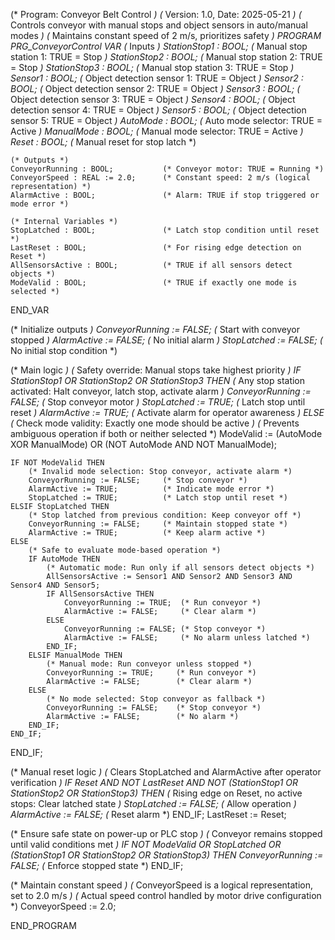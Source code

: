 (* Program: Conveyor Belt Control *)
(* Version: 1.0, Date: 2025-05-21 *)
(* Controls conveyor with manual stops and object sensors in auto/manual modes *)
(* Maintains constant speed of 2 m/s, prioritizes safety *)
PROGRAM PRG_ConveyorControl
VAR
    (* Inputs *)
    StationStop1 : BOOL;              (* Manual stop station 1: TRUE = Stop *)
    StationStop2 : BOOL;              (* Manual stop station 2: TRUE = Stop *)
    StationStop3 : BOOL;              (* Manual stop station 3: TRUE = Stop *)
    Sensor1 : BOOL;                   (* Object detection sensor 1: TRUE = Object *)
    Sensor2 : BOOL;                   (* Object detection sensor 2: TRUE = Object *)
    Sensor3 : BOOL;                   (* Object detection sensor 3: TRUE = Object *)
    Sensor4 : BOOL;                   (* Object detection sensor 4: TRUE = Object *)
    Sensor5 : BOOL;                   (* Object detection sensor 5: TRUE = Object *)
    AutoMode : BOOL;                  (* Auto mode selector: TRUE = Active *)
    ManualMode : BOOL;                (* Manual mode selector: TRUE = Active *)
    Reset : BOOL;                     (* Manual reset for stop latch *)
    
    (* Outputs *)
    ConveyorRunning : BOOL;           (* Conveyor motor: TRUE = Running *)
    ConveyorSpeed : REAL := 2.0;      (* Constant speed: 2 m/s (logical representation) *)
    AlarmActive : BOOL;               (* Alarm: TRUE if stop triggered or mode error *)
    
    (* Internal Variables *)
    StopLatched : BOOL;               (* Latch stop condition until reset *)
    LastReset : BOOL;                 (* For rising edge detection on Reset *)
    AllSensorsActive : BOOL;          (* TRUE if all sensors detect objects *)
    ModeValid : BOOL;                 (* TRUE if exactly one mode is selected *)
END_VAR

(* Initialize outputs *)
ConveyorRunning := FALSE;             (* Start with conveyor stopped *)
AlarmActive := FALSE;                 (* No initial alarm *)
StopLatched := FALSE;                 (* No initial stop condition *)

(* Main logic *)
(* Safety override: Manual stops take highest priority *)
IF StationStop1 OR StationStop2 OR StationStop3 THEN
    (* Any stop station activated: Halt conveyor, latch stop, activate alarm *)
    ConveyorRunning := FALSE;         (* Stop conveyor motor *)
    StopLatched := TRUE;              (* Latch stop until reset *)
    AlarmActive := TRUE;              (* Activate alarm for operator awareness *)
ELSE
    (* Check mode validity: Exactly one mode should be active *)
    (* Prevents ambiguous operation if both or neither selected *)
    ModeValid := (AutoMode XOR ManualMode) OR (NOT AutoMode AND NOT ManualMode);
    
    IF NOT ModeValid THEN
        (* Invalid mode selection: Stop conveyor, activate alarm *)
        ConveyorRunning := FALSE;     (* Stop conveyor *)
        AlarmActive := TRUE;          (* Indicate mode error *)
        StopLatched := TRUE;          (* Latch stop until reset *)
    ELSIF StopLatched THEN
        (* Stop latched from previous condition: Keep conveyor off *)
        ConveyorRunning := FALSE;     (* Maintain stopped state *)
        AlarmActive := TRUE;          (* Keep alarm active *)
    ELSE
        (* Safe to evaluate mode-based operation *)
        IF AutoMode THEN
            (* Automatic mode: Run only if all sensors detect objects *)
            AllSensorsActive := Sensor1 AND Sensor2 AND Sensor3 AND Sensor4 AND Sensor5;
            IF AllSensorsActive THEN
                ConveyorRunning := TRUE;  (* Run conveyor *)
                AlarmActive := FALSE;     (* Clear alarm *)
            ELSE
                ConveyorRunning := FALSE; (* Stop conveyor *)
                AlarmActive := FALSE;     (* No alarm unless latched *)
            END_IF;
        ELSIF ManualMode THEN
            (* Manual mode: Run conveyor unless stopped *)
            ConveyorRunning := TRUE;     (* Run conveyor *)
            AlarmActive := FALSE;        (* Clear alarm *)
        ELSE
            (* No mode selected: Stop conveyor as fallback *)
            ConveyorRunning := FALSE;    (* Stop conveyor *)
            AlarmActive := FALSE;        (* No alarm *)
        END_IF;
    END_IF;
END_IF;

(* Manual reset logic *)
(* Clears StopLatched and AlarmActive after operator verification *)
IF Reset AND NOT LastReset AND NOT (StationStop1 OR StationStop2 OR StationStop3) THEN
    (* Rising edge on Reset, no active stops: Clear latched state *)
    StopLatched := FALSE;             (* Allow operation *)
    AlarmActive := FALSE;             (* Reset alarm *)
END_IF;
LastReset := Reset;

(* Ensure safe state on power-up or PLC stop *)
(* Conveyor remains stopped until valid conditions met *)
IF NOT ModeValid OR StopLatched OR (StationStop1 OR StationStop2 OR StationStop3) THEN
    ConveyorRunning := FALSE;         (* Enforce stopped state *)
END_IF;

(* Maintain constant speed *)
(* ConveyorSpeed is a logical representation, set to 2.0 m/s *)
(* Actual speed control handled by motor drive configuration *)
ConveyorSpeed := 2.0;

END_PROGRAM
